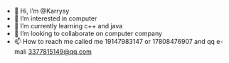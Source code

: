 - 👋 Hi, I’m @Karrysy
- 👀 I’m interested in computer
- 🌱 I’m currently learning c++ and java
- 💞️ I’m looking to collaborate on computer company
- 📫 How to reach me called me 19147983147 or 17808476907 and qq e-mali 3377815149@qq.com

<!---
Karrysy/Karrysy is a ✨ special ✨ repository because its `README.md` (this file) appears on your GitHub profile.
You can click the Preview link to take a look at your changes.
--->
